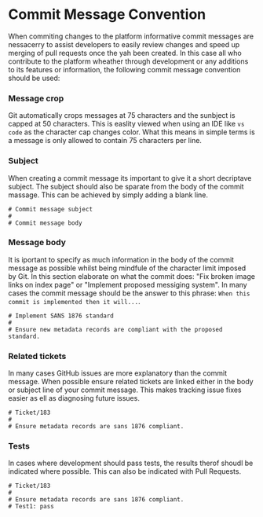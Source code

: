 

# Commit Message Convention
<!-- To Be Populated -->
When commiting changes to the platform informative commit messages are nessacerry to assist developers to easily review changes and speed up merging of pull requests once the yah been created. In this case all who contribute to the platform wheather through development or any additions to its features or information, the following commit message convention should be used:


### Message crop
Git automatically crops messages at 75 characters and the sunbject is capped at 50 characters. This is easlity viewed when using an IDE like `vs code` as the character cap changes color. What this means in simple terms is a message is only allowed to contain 75 characters per line. 

### Subject
When creating a commit message its important to give it a short decriptave subject. The subject should also be sparate from the body of the commit massage. This can be achieved by simply adding a blank line.

```
# Commit message subject
#
# Commit message body
```
### Message body
It is iportant to specify as much information in the body of the commit message as possible whilst being mindfule of the character limit imposed by Git. In this section elaborate on what the commit does: "Fix broken image links on index page" or "Implement proposed messiging system". In many cases the commit message should be the answer to this phrase: `When this commit is implemented then it will...`.

```
# Implement SANS 1876 standard 
# 
# Ensure new metadata records are compliant with the proposed standard.
```

### Related tickets 
In many cases GitHub issues are more explanatory than the commit message. When possible ensure related tickets are linked either in the body or subject line of your commit message. This makes tracking issue fixes easier as ell as diagnosing future issues. 

```
# Ticket/183
# 
# Ensure metadata records are sans 1876 compliant.
```

### Tests
In cases where development should pass tests, the results therof shoudl be indicated where possible. This can also be indicated with Pull Requests.

```
# Ticket/183
# 
# Ensure metadata records are sans 1876 compliant.
# Test1: pass
```